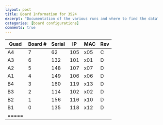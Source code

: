 ```yaml
---
layout: post
title: Board Information for 3524
excerpt: "Documentation of the various runs and where to find the data"
categories: [board configurations]
comments: true
---
```

| Quad | Board # | Serial | IP | MAC | Rev |
|--------|--------|--------|--------|--------|--------|
| A4 | 7 | 62 | 105 | x05 | C |
| A3 | 6 | 132 | 101 | x01 | D |
| A2 | 5 | 148 | 107 | x07 | D |
| A1 | 4 | 149 | 106 | x06 | D |
| B4 | 3 | 160 | 119 | x13 | D |
| B3 | 2 | 114 | 102 | x02 | D |
| B2 | 1 | 156 | 116 | x10 | D |
| B1 | 0 | 135 | 118 | x12 | D |
|=====
        
